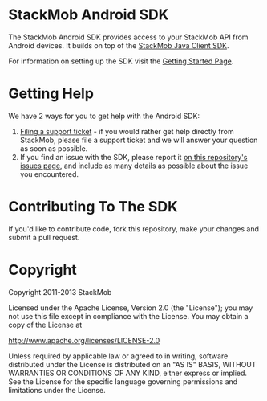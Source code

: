 # StackMob Android SDK
The StackMob Android SDK provides access to your StackMob API from Android devices. It builds on top of the [StackMob Java Client SDK](https://www.stackmob.com/platform/stackmob/help/topics/Getting-Started:-Java-Client-SDK).

For information on setting up the SDK visit the [Getting Started Page](https://developer.stackmob.com/start).

# Getting Help
We have 2 ways for you to get help with the Android SDK:

1. [Filing a support ticket](http://support.stackmob.com) - if you would rather get help directly from StackMob, please file a support ticket and we will answer your question as soon as possible.
2. If you find an issue with the SDK, please report it [on this repository's issues page](https://github.com/stackmob/StackMob_Android/issues), and include as many details as possible about the issue you encountered.

# Contributing To The SDK

If you'd like to contribute code, fork this repository, make your changes and submit a pull request.

# Copyright

Copyright 2011-2013 StackMob

Licensed under the Apache License, Version 2.0 (the "License");
you may not use this file except in compliance with the License.
You may obtain a copy of the License at

http://www.apache.org/licenses/LICENSE-2.0

Unless required by applicable law or agreed to in writing, software
distributed under the License is distributed on an "AS IS" BASIS,
WITHOUT WARRANTIES OR CONDITIONS OF ANY KIND, either express or implied.
See the License for the specific language governing permissions and
limitations under the License.
